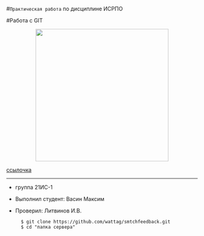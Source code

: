 #``Практическая работа`` по дисциплине ИСРПО

#Работа с GIT

<p align="center"><img src="https://static.wikia.nocookie.net/sawfilms/images/3/35/141042.jpg" width = "350"></p>

<p><a href="https://ru.freepik.com/premium-photo/a-cat-driving-a-toy-car-with-the-word-cat-on-it_46786772.htm">ссылочка</a></p>

------

* группа 21ИС-1
* Выполнил студент: Васин Максим
* Проверил: Литвинов И.В.

        $ git clone https://github.com/wattag/smtchfeedback.git
        $ cd "папка сервера"
